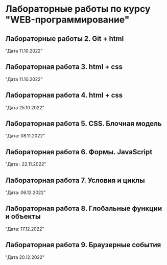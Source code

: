 # Лабораторные работы по курсу "WEB-программирование"

## Лабораторные работы 2. Git + html

"Дата 11.10.2022"


## Лабораторная работа 3. html + css

"Дата 11.10.2022"


## Лабораторная работа 4. html + css

"Дата 25.10.2022"

## Лабораторная работа 5. CSS. Блочная модель

"Дата: 08.11.2022"

## Лабораторная работа 6. Формы. JavaScript

"Дата : 22.11.2022"

## Лабораторная работа 7. Условия и циклы

"Дата: 06.12.2022"

## Лабораторная работа 8. Глобальные функции и объекты

"Дата: 17.12.2022"

## Лабораторная работа 9. Браузерные события

"Дата 20.12.2022"

